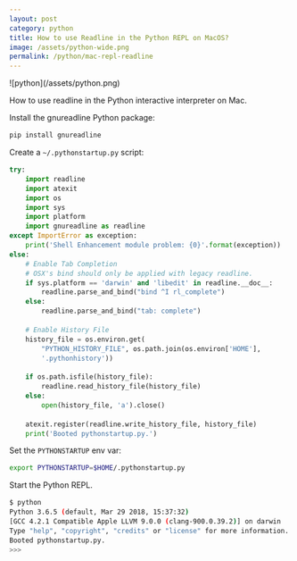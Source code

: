 ```yaml
---
layout: post
category: python
title: How to use Readline in the Python REPL on MacOS?
image: /assets/python-wide.png
permalink: /python/mac-repl-readline
---
```

<div class="wide-logos" markdown="1">
![python](/assets/python.png)
</div>

How to use readline in the Python interactive interpreter on Mac.

Install the gnureadline Python package:
```sh
pip install gnureadline
```

Create a `~/.pythonstartup.py` script:
```python
try:
    import readline
    import atexit
    import os
    import sys
    import platform
    import gnureadline as readline
except ImportError as exception:
    print('Shell Enhancement module problem: {0}'.format(exception))
else:
    # Enable Tab Completion
    # OSX's bind should only be applied with legacy readline.
    if sys.platform == 'darwin' and 'libedit' in readline.__doc__:
        readline.parse_and_bind("bind ^I rl_complete")
    else:
        readline.parse_and_bind("tab: complete")

    # Enable History File
    history_file = os.environ.get(
        "PYTHON_HISTORY_FILE", os.path.join(os.environ['HOME'],
        '.pythonhistory'))

    if os.path.isfile(history_file):
        readline.read_history_file(history_file)
    else:
        open(history_file, 'a').close()

    atexit.register(readline.write_history_file, history_file)
    print('Booted pythonstartup.py.')
```

Set the `PYTHONSTARTUP` env var:
```sh
export PYTHONSTARTUP=$HOME/.pythonstartup.py
```

Start the Python REPL.
```sh
$ python
Python 3.6.5 (default, Mar 29 2018, 15:37:32)
[GCC 4.2.1 Compatible Apple LLVM 9.0.0 (clang-900.0.39.2)] on darwin
Type "help", "copyright", "credits" or "license" for more information.
Booted pythonstartup.py.
>>>
```
